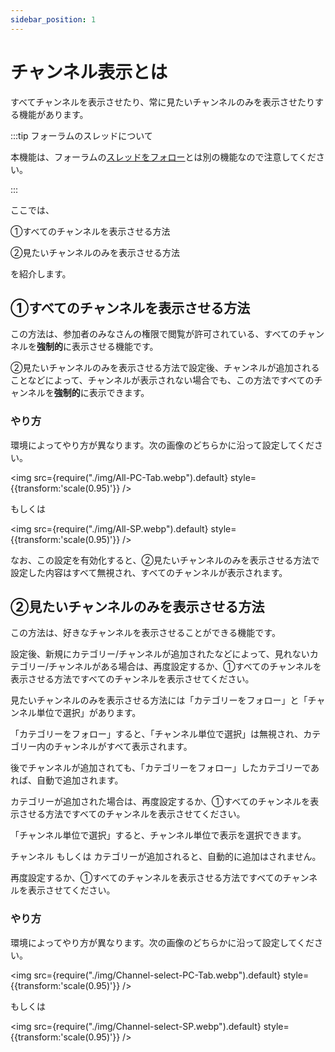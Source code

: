 ```yaml
---
sidebar_position: 1
---
```


# チャンネル表示とは

すべてチャンネルを表示させたり、常に見たいチャンネルのみを表示させたりする機能があります。

:::tip フォーラムのスレッドについて

本機能は、フォーラムの[スレッドをフォロー](/docs/tutorial-forum/forum-follow.md)とは別の機能なので注意してください。

:::

ここでは、

①すべてのチャンネルを表示させる方法

②見たいチャンネルのみを表示させる方法

を紹介します。

## ①すべてのチャンネルを表示させる方法

この方法は、参加者のみなさんの権限で閲覧が許可されている、すべてのチャンネルを**強制的**に表示させる機能です。

②見たいチャンネルのみを表示させる方法で設定後、チャンネルが追加されることなどによって、チャンネルが表示されない場合でも、この方法ですべてのチャンネルを**強制的**に表示できます。

### やり方

環境によってやり方が異なります。次の画像のどちらかに沿って設定してください。

<img src={require("./img/All-PC-Tab.webp").default} style={{transform:'scale(0.95)'}} />

もしくは

<img src={require("./img/All-SP.webp").default} style={{transform:'scale(0.95)'}} />

なお、この設定を有効化すると、②見たいチャンネルのみを表示させる方法で設定した内容はすべて無視され、すべてのチャンネルが表示されます。

## ②見たいチャンネルのみを表示させる方法

この方法は、好きなチャンネルを表示させることができる機能です。

設定後、新規にカテゴリー/チャンネルが追加されたなどによって、見れないカテゴリー/チャンネルがある場合は、再度設定するか、①すべてのチャンネルを表示させる方法ですべてのチャンネルを表示させてください。

見たいチャンネルのみを表示させる方法には「カテゴリーをフォロー」と「チャンネル単位で選択」があります。

「カテゴリーをフォロー」すると、「チャンネル単位で選択」は無視され、カテゴリー内のチャンネルがすべて表示されます。

後でチャンネルが追加されても、「カテゴリーをフォロー」したカテゴリーであれば、自動で追加されます。

カテゴリーが追加された場合は、再度設定するか、①すべてのチャンネルを表示させる方法ですべてのチャンネルを表示させてください。

「チャンネル単位で選択」すると、チャンネル単位で表示を選択できます。

チャンネル もしくは カテゴリーが追加されると、自動的に追加はされません。

再度設定するか、①すべてのチャンネルを表示させる方法ですべてのチャンネルを表示させてください。

### やり方

環境によってやり方が異なります。次の画像のどちらかに沿って設定してください。

<img src={require("./img/Channel-select-PC-Tab.webp").default} style={{transform:'scale(0.95)'}} />

もしくは

<img src={require("./img/Channel-select-SP.webp").default} style={{transform:'scale(0.95)'}} />
